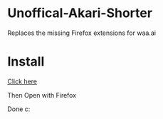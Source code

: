 Unoffical-Akari-Shorter
=======================

Replaces the missing Firefox extensions for waa.ai

Install
=======
[Click here](http://waa.ai/44cI)

Then Open with Firefox

Done c:
